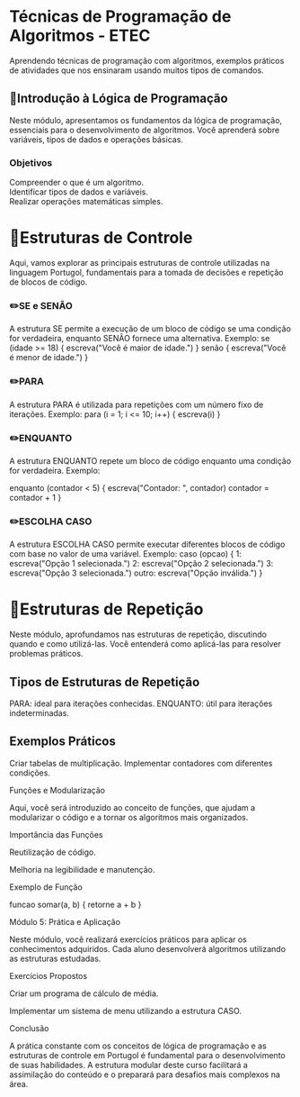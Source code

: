 # Técnicas de Programação de Algoritmos - ETEC
Aprendendo técnicas de programação com algoritmos, exemplos práticos de atividades que nos ensinaram usando muitos tipos de comandos.

## 📌Introdução à Lógica de Programação
Neste módulo, apresentamos os fundamentos da lógica de programação, essenciais para o desenvolvimento de algoritmos. Você aprenderá sobre variáveis, tipos de dados e operações básicas.

<h3>Objetivos</h3>
Compreender o que é um algoritmo.<br>
Identificar tipos de dados e variáveis.<br>
Realizar operações matemáticas simples.

# 📌Estruturas de Controle

Aqui, vamos explorar as principais estruturas de controle utilizadas na linguagem Portugol, fundamentais para a tomada de decisões e repetição de blocos de código.

### ✏️SE e SENÃO
A estrutura SE permite a execução de um bloco de código se uma condição for verdadeira, enquanto SENÃO fornece uma alternativa.
Exemplo:
se (idade >= 18) {
    escreva("Você é maior de idade.")
} senão {
    escreva("Você é menor de idade.")
}

### ✏️PARA
A estrutura PARA é utilizada para repetições com um número fixo de iterações.
Exemplo:
para (i = 1; i <= 10; i++) {
    escreva(i)
}

### ✏️ENQUANTO
A estrutura ENQUANTO repete um bloco de código enquanto uma condição for verdadeira.
Exemplo:

enquanto (contador < 5) {
    escreva("Contador: ", contador)
    contador = contador + 1
}

### ✏️ESCOLHA CASO
A estrutura ESCOLHA CASO permite executar diferentes blocos de código com base no valor de uma variável.
Exemplo:
caso (opcao) {
    1: escreva("Opção 1 selecionada.")
    2: escreva("Opção 2 selecionada.")
    3: escreva("Opção 3 selecionada.")
    outro: escreva("Opção inválida.")
}

# 📌Estruturas de Repetição
Neste módulo, aprofundamos nas estruturas de repetição, discutindo quando e como utilizá-las. Você entenderá como aplicá-las para resolver problemas práticos.

## Tipos de Estruturas de Repetição
PARA: ideal para iterações conhecidas.
ENQUANTO: útil para iterações indeterminadas.

## Exemplos Práticos
Criar tabelas de multiplicação.
Implementar contadores com diferentes condições.

Funções e Modularização

Aqui, você será introduzido ao conceito de funções, que ajudam a modularizar o código e a tornar os algoritmos mais organizados.

Importância das Funções

Reutilização de código.

Melhoria na legibilidade e manutenção.


Exemplo de Função

funcao somar(a, b) {
    retorne a + b
}

Módulo 5: Prática e Aplicação

Neste módulo, você realizará exercícios práticos para aplicar os conhecimentos adquiridos. Cada aluno desenvolverá algoritmos utilizando as estruturas estudadas.

Exercícios Propostos

Criar um programa de cálculo de média.

Implementar um sistema de menu utilizando a estrutura CASO.


Conclusão

A prática constante com os conceitos de lógica de programação e as estruturas de controle em Portugol é fundamental para o desenvolvimento de suas habilidades. A estrutura modular deste curso facilitará a assimilação do conteúdo e o preparará para desafios mais complexos na área.

